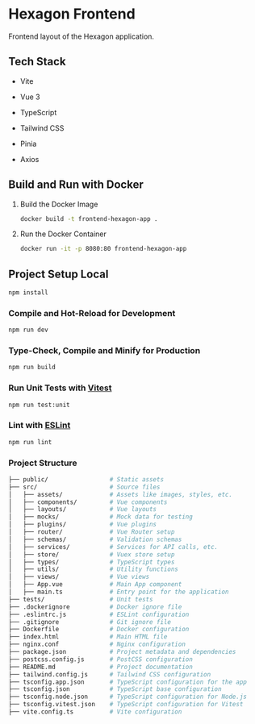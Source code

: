 # Hexagon Frontend

Frontend layout of the Hexagon application.

## Tech Stack

- Vite

- Vue 3

- TypeScript

- Tailwind CSS

- Pinia

- Axios

## Build and Run with Docker

1. Build the Docker Image
   ```sh
   docker build -t frontend-hexagon-app .
   ```
2. Run the Docker Container
   ```sh
   docker run -it -p 8080:80 frontend-hexagon-app
   ```

## Project Setup Local

```sh
npm install
```

### Compile and Hot-Reload for Development

```sh
npm run dev
```

### Type-Check, Compile and Minify for Production

```sh
npm run build
```

### Run Unit Tests with [Vitest](https://vitest.dev/)

```sh
npm run test:unit
```

### Lint with [ESLint](https://eslint.org/)

```sh
npm run lint
```

### Project Structure

```sh
├── public/                 # Static assets
├── src/                    # Source files
│   ├── assets/             # Assets like images, styles, etc.
│   ├── components/         # Vue components
│   ├── layouts/            # Vue layouts
│   ├── mocks/              # Mock data for testing
│   ├── plugins/            # Vue plugins
│   ├── router/             # Vue Router setup
│   ├── schemas/            # Validation schemas
│   ├── services/           # Services for API calls, etc.
│   ├── store/              # Vuex store setup
│   ├── types/              # TypeScript types
│   ├── utils/              # Utility functions
│   ├── views/              # Vue views
│   ├── App.vue             # Main App component
│   ├── main.ts             # Entry point for the application
├── tests/                  # Unit tests
├── .dockerignore           # Docker ignore file
├── .eslintrc.js            # ESLint configuration
├── .gitignore              # Git ignore file
├── Dockerfile              # Docker configuration
├── index.html              # Main HTML file
├── nginx.conf              # Nginx configuration
├── package.json            # Project metadata and dependencies
├── postcss.config.js       # PostCSS configuration
├── README.md               # Project documentation
├── tailwind.config.js      # Tailwind CSS configuration
├── tsconfig.app.json       # TypeScript configuration for the app
├── tsconfig.json           # TypeScript base configuration
├── tsconfig.node.json      # TypeScript configuration for Node.js
├── tsconfig.vitest.json    # TypeScript configuration for Vitest
├── vite.config.ts          # Vite configuration
```
